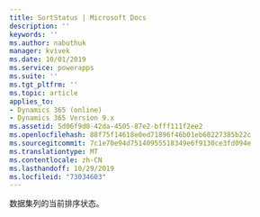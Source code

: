 ```yaml
---
title: SortStatus | Microsoft Docs
description: ''
keywords: ''
ms.author: nabuthuk
manager: kvivek
ms.date: 10/01/2019
ms.service: powerapps
ms.suite: ''
ms.tgt_pltfrm: ''
ms.topic: article
applies_to:
- Dynamics 365 (online)
- Dynamics 365 Version 9.x
ms.assetid: 5d06f9d0-42da-4505-87e2-bfff111f2ee2
ms.openlocfilehash: 88f75f14618e0ed71896f46b01eb68227385b22c
ms.sourcegitcommit: 7c1e70e94d75140955518349e6f9130ce3fd094e
ms.translationtype: MT
ms.contentlocale: zh-CN
ms.lasthandoff: 10/29/2019
ms.locfileid: "73034603"
---
```

数据集列的当前排序状态。
